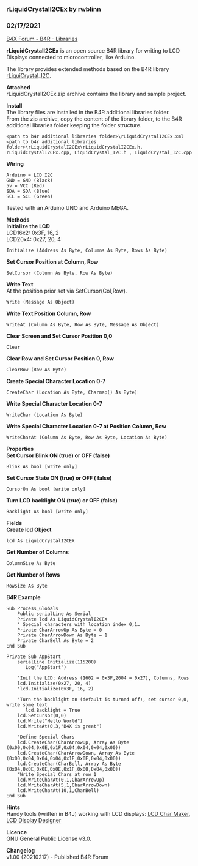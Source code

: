 ### rLiquidCrystalI2CEx by rwblinn
### 02/17/2021
[B4X Forum - B4R - Libraries](https://www.b4x.com/android/forum/threads/127742/)

**rLiquidCrystalI2CEx** is an open source B4R library for writing to LCD Displays connected to microcontroller, like Arduino.  
  
The library provides extended methods based on the B4R library [rLiquiCrystal\_I2C](https://www.b4x.com/android/forum/threads/liquidcrystal_i2c.66425/).  
  
**Attached**  
rLiquidCrystalI2CEx.zip archive contains the library and sample project.  
  
**Install**  
The library files are installed in the B4R additional libraries folder.  
From the zip archive, copy the content of the library folder, to the B4R additional libraries folder keeping the folder structure.  

```B4X
<path to b4r additional libraries folder>\rLiquidCrystalI2CEx.xml  
<path to b4r additional libraries folder>\rLiquidCrystalI2CEx\rLiquidCrystalI2CEx.h, rLiquidCrystalI2CEx.cpp, LiquidCrystal_I2C.h , LiquidCrystal_I2C.cpp
```

  
  
**Wiring**  

```B4X
Arduino = LCD I2C  
GND = GND (Black)  
5v = VCC (Red)  
SDA = SDA (Blue)  
SCL = SCL (Green)
```

  
Tested with an Arduino UNO and Arduino MEGA.  
  
**Methods  
Initialize the LCD**  
LCD16x2: 0x3F, 16, 2  
LCD20x4: 0x27, 20, 4  

```B4X
Initialize (Address As Byte, Columns As Byte, Rows As Byte)
```

  
  
**Set Cursor Position at Column, Row**  

```B4X
SetCursor (Column As Byte, Row As Byte)
```

  
  
**Write Text**  
At the position prior set via SetCursor(Col,Row).  

```B4X
Write (Message As Object)
```

  
  
**Write Text Position Column, Row**  

```B4X
WriteAt (Column As Byte, Row As Byte, Message As Object)
```

  
  
**Clear Screen and Set Cursor Position 0,0**  

```B4X
Clear
```

  
  
**Clear Row and Set Cursor Position 0, Row**  

```B4X
ClearRow (Row As Byte)
```

  
  
**Create Special Character Location 0-7**  

```B4X
CreateChar (Location As Byte, Charmap() As Byte)
```

  
  
**Write Special Character Location 0-7**  

```B4X
WriteChar (Location As Byte)
```

  
  
**Write Special Character Location 0-7 at Position Column, Row**  

```B4X
WriteCharAt (Column As Byte, Row As Byte, Location As Byte)
```

  
  
**Properties  
Set Cursor Blink ON (true) or OFF (false)**  

```B4X
Blink As bool [write only]
```

  
  
**Set Cursor State ON (true) or OFF ( false)**  

```B4X
CursorOn As bool [write only]
```

  
  
**Turn LCD backlight ON (true) or OFF (false)**  

```B4X
Backlight As bool [write only]
```

  
  
**Fields  
Create lcd Object**  

```B4X
lcd As LiquidCrystalI2CEX
```

  
  
**Get Number of Columns**  

```B4X
ColumnSize As Byte
```

  
  
**Get Number of Rows**  

```B4X
RowSize As Byte
```

  
  
**B4R Example**  

```B4X
Sub Process_Globals  
    Public serialLine As Serial  
    Private lcd As LiquidCrystalI2CEX  
    ' Special characters with location index 0,1…  
    Private CharArrowUp As Byte = 0  
    Private CharArrowDown As Byte = 1  
    Private CharBell As Byte = 2  
End Sub  
  
Private Sub AppStart  
    serialLine.Initialize(115200)  
       Log("AppStart")  
  
    'Init the LCD: Address (1602 = 0x3F,2004 = 0x27), Columns, Rows  
    lcd.Initialize(0x27, 20, 4)  
    'lcd.Initialize(0x3F, 16, 2)  
  
    'Turn the backlight on (default is turned off), set cursor 0,0, write some text  
       lcd.Backlight = True  
    lcd.SetCursor(0,0)  
    lcd.Write("Hello World")  
    lcd.WriteAt(0,3,"B4X is great")  
  
    'Define Special Chars  
    lcd.CreateChar(CharArrowUp, Array As Byte (0x00,0x04,0x0E,0x1F,0x04,0x04,0x04,0x00))  
    lcd.CreateChar(CharArrowDown, Array As Byte (0x00,0x04,0x04,0x04,0x1F,0x0E,0x04,0x00))  
    lcd.CreateChar(CharBell, Array As Byte (0x04,0x0E,0x0E,0x0E,0x1F,0x00,0x04,0x00))  
    'Write Special Chars at row 1  
    lcd.WriteCharAt(0,1,CharArrowUp)  
    lcd.WriteCharAt(5,1,CharArrowDown)  
    lcd.WriteCharAt(10,1,CharBell)  
End Sub
```

  
  
**Hints**  
Handy tools (written in B4J) working with LCD displays: [LCD Char Maker](https://www.b4x.com/android/forum/threads/tool-lcd-char-maker.67908/), [LCD Display Designer](https://www.b4x.com/android/forum/threads/tool-lcd-display-designer.127676/)  
  
**Licence**  
GNU General Public License v3.0.  
  
**Changelog**  
v1.00 (20210217) - Published B4R Forum
